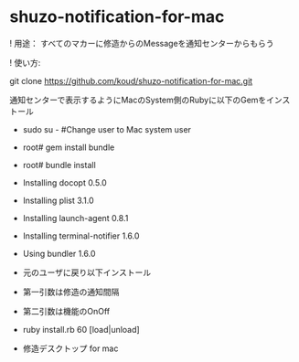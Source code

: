 shuzo-notification-for-mac
==========================

! 用途：
すべてのマカーに修造からのMessageを通知センターからもらう

! 使い方:

git clone https://github.com/koud/shuzo-notification-for-mac.git

通知センターで表示するようにMacのSystem側のRubyに以下のGemをインストール
* sudo su - #Change user to Mac system user
* root# gem install bundle
* root# bundle install
*  Installing docopt 0.5.0
*  Installing plist 3.1.0
*  Installing launch-agent 0.8.1
*  Installing terminal-notifier 1.6.0
*  Using bundler 1.6.0

* 元のユーザに戻り以下インストール
* 第一引数は修造の通知間隔
* 第二引数は機能のOnOff
* ruby install.rb 60 [load|unload]

* 修造デスクトップ for mac
